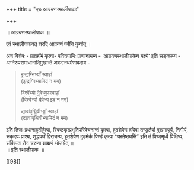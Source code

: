 +++
title = "२० आग्रयणस्थालीपाकः"

+++

॥ आग्रयणस्थालीपाकः ॥

एवं स्थालीपाकवत् शरदि आग्रयणं पर्वणि कुर्यात् ।

अत्र विशेषः - प्रातर्होमं कृत्वा- पवित्रपाणिः प्राणानायम्य - ‘आग्रयणस्थालीपाकेन यक्ष्ये’ इति सङ्कल्प्य - अग्नेरुपसमाधानादिमुखान्ते अवदानधर्मेणावदाय - 

> इ॒न्द्रा॒ग्निभ्याँ॒ स्वाहा᳚  
(इन्द्रग्निभ्यामिदं न मम)  
>
> विश्वे᳚भ्यो दे॒वेभ्य॒स्स्वाहा᳚  
(विश्वेभ्यो देवेभ्य इदं न मम)
>
> द्यावा॑पृथि॒वीभ्याँ॒ स्वाहा᳚  
(द्यावापृथिवीभ्यामिदं न मम) 

इति तिस्रः प्रधानाहुतीर्हुत्वा, स्विष्टकृत्प्रभृतिपरिषेचनान्तं कृत्वा, हुतशेषेण हविषा तण्डुलैर्वा मुखमापूर्य, निगीर्य, सकृदपः प्राश्य, शुद्ध्यर्थं द्विराचम्य, हुतशेषेण दृढमेकं पिण्डं कृत्वा ‘‘पर॒मे॒ष्ठ्यसि॑” इति तं पिण्डमूर्ध्वे विक्षिप्य, सर्पिष्मता तेन चरुणा ब्राह्मणं भोजयेत् ॥  
॥ इति स्थालीपाकः ॥

[[98]] 